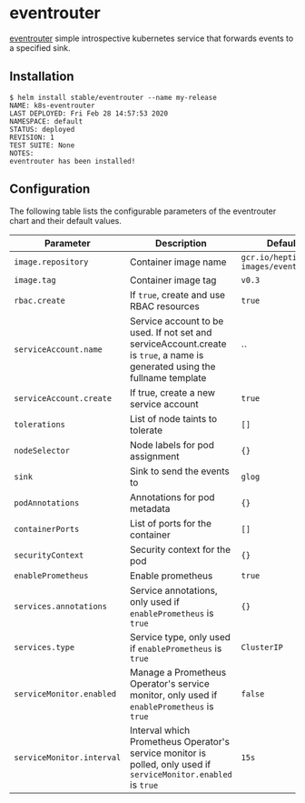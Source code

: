 # eventrouter

[eventrouter](https://github.com/heptiolabs/eventrouter) simple introspective kubernetes service that forwards events to a specified sink.

## Installation

```console
$ helm install stable/eventrouter --name my-release
NAME: k8s-eventrouter
LAST DEPLOYED: Fri Feb 28 14:57:53 2020
NAMESPACE: default
STATUS: deployed
REVISION: 1
TEST SUITE: None
NOTES:
eventrouter has been installed!
```

## Configuration

The following table lists the configurable parameters of the eventrouter chart and their default values.

|        Parameter          |                                                         Description                                                         |              Default               |
| ------------------------- | --------------------------------------------------------------------------------------------------------------------------- | ---------------------------------- |
| `image.repository`        | Container image name                                                                                                        | `gcr.io/heptio-images/eventrouter` |
| `image.tag`               | Container image tag                                                                                                         | `v0.3`                             |
| `rbac.create`             | If `true`, create and use RBAC resources                                                                                    | `true`                             |
| `serviceAccount.name`     | Service account to be used. If not set and serviceAccount.create is `true`, a name is generated using the fullname template | ``                                 |
| `serviceAccount.create`   | If true, create a new service account                                                                                       | `true`                             |
| `tolerations`             | List of node taints to tolerate                                                                                             | `[]`                               |
| `nodeSelector`            | Node labels for pod assignment                                                                                              | `{}`                               |
| `sink`                    | Sink to send the events to                                                                                                  | `glog`                             |
| `podAnnotations`          | Annotations for pod metadata                                                                                                | `{}`                               |
| `containerPorts`          | List of ports for the container                                                                                             | `[]`                               |
| `securityContext`         | Security context for the pod                                                                                                | `{}`                               |
| `enablePrometheus`        | Enable prometheus                                                                                                           | `true`                             |
| `services.annotations`    | Service annotations, only used if `enablePrometheus` is `true`                                                              | `{}`                               |
| `services.type`           | Service type, only used if `enablePrometheus` is `true`                                                                     | `ClusterIP`                        |
| `serviceMonitor.enabled`  | Manage a Prometheus Operator's service monitor, only used if `enablePrometheus` is `true`                                   | `false`                            |
| `serviceMonitor.interval` | Interval which Prometheus Operator's service monitor is polled, only used if `serviceMonitor.enabled` is `true`             | `15s`                              |

